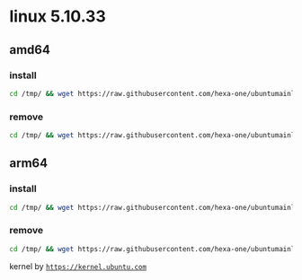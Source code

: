 # linux 5.10.33

## amd64

### install
```bash
cd /tmp/ && wget https://raw.githubusercontent.com/hexa-one/ubuntumainline/main/catalog/5.10.33/install.sh && chmod +x install.sh && sudo ./install.sh -amd
```
### remove
```bash
cd /tmp/ && wget https://raw.githubusercontent.com/hexa-one/ubuntumainline/main/catalog/5.10.33/install.sh && chmod +x install.sh && sudo ./install.sh -r
```
## arm64

### install
```bash
cd /tmp/ && wget https://raw.githubusercontent.com/hexa-one/ubuntumainline/main/catalog/5.10.33/install.sh && chmod +x install.sh && sudo ./install.sh -arm
```
### remove
```bash
cd /tmp/ && wget https://raw.githubusercontent.com/hexa-one/ubuntumainline/main/catalog/5.10.33/install.sh && chmod +x install.sh && sudo ./install.sh -r
```


kernel by [`https://kernel.ubuntu.com`](https://kernel.ubuntu.com/)
